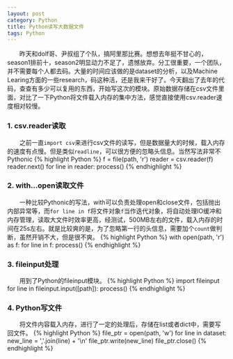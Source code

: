 ```yaml
---
layout: post
category: Python
title: Python读写大数据文件
tags: Python
---
```


&emsp;&emsp;昨天和dolf哥、尹叔组了个队，搞阿里那比赛。想想去年挺不甘心的，season1排前十，season2明显动力不足了，遗憾放弃。分工很重要，一个团队，并不需要每个人都去码。大量的时间应该做的是dataset的分析，以及Machine Learing方面的一些research，码这种活，还是我来干好了。今天翻出了去年的代码，查查有多少可以复用的东西，开始写这次的模块。原始数据存储在csv文件里面，对比了一下Python将文件载入内存的集中方法，感觉直接使用csv.reader速度相对较慢。

<!--more-->

### 1. csv.reader读取

&emsp;&emsp;之前一直`import csv`来进行csv文件的读写，但是数据量大的时候，载入内存的速度有点慢。但是类似`readline`，可以很方便的忽略头信息。当然写法非常不Pythonic
{% highlight Python %}
f = file(path, 'r')
reader = csv.reader(f)
reader.next()
for line in reader:
	process()
{% endhighlight %}

### 2. with...open读取文件
&emsp;&emsp;一种比较Pythonic的写法，with可以负责处理open和close文件，包括抛出内部异常等，而`for line in f`将文件对象`f`当作迭代对象，将自动处理IO缓冲和内存管理，读取大文件时效率更高，经测试，500MB左右的文件，载入内存的时间在25s左右。就是比较爽的是，为了忽略第一行的头信息，需要加个`count`做判断，虽然开销不大，但是很不爽。
{% highlight Python %}
with open(path, 'r') as f:
	for line in f:
		process()
{% endhighlight %}

### 3. fileinput处理
&emsp;&emsp;用到了Python的fileinput模块。
{% highlight Python %}
import fileinput
for line in fileinput.input([path]):
	process()
{% endhighlight %}

### 4. Python写文件
&emsp;&emsp;将文件内容载入内存，进行了一定的处理后，存储在list或者dict中，需要写回文件。
{% highlight Python %}
file_ptr = open(path, 'w')
for line in dataset:
	new_line = ','.join(line) + '\n'
	file_ptr.write(new_line)
file_ptr.close()
{% endhighlight %}